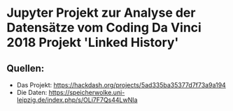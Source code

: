 # Jupyter Projekt zur Analyse der Datensätze vom Coding Da Vinci 2018 Projekt 'Linked History'



## Quellen:

* Das Projekt: https://hackdash.org/projects/5ad335ba35377d7f73a9a194
* Die Daten: https://speicherwolke.uni-leipzig.de/index.php/s/OLi7F7Qs44LwNIa